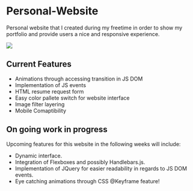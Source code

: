 # Personal-Website
Personal website that I created during my freetime in order to show my portfolio and provide users a nice and responsive experience.

![](video/img_transposer.png)

## Current Features

- Animations through accessing transition in JS DOM
- Implementation of JS events
- HTML resume request form
- Easy color pallete switch for website interface
- Image filter layering
- Mobile Comaptibility

## On going work in progress

Upcoming features for this website in the following weeks will include:

  - Dynamic interface.
  - Integration of Flexboxes and possibly Handlebars.js.
  - Implementation of JQuery for easier readability in regards to JS DOM events.
  - Eye catching animations through CSS @Keyframe feature!
